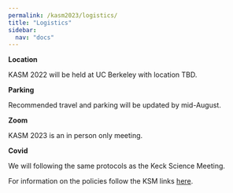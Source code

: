```yaml
---
permalink: /kasm2023/logistics/
title: "Logistics"
sidebar:
  nav: "docs"
---
```



**Location**

KASM 2022 will be held at UC Berkeley with location TBD.

**Parking**

Recommended travel and parking will be updated by mid-August.

**Zoom**

KASM 2023 is an in person only meeting.

**Covid**

We will following the same protocols as the Keck Science Meeting.

For information on the policies follow the KSM links <a href="https://kecksciencemeeting.org/home/logistics/" target="_blank">here</a>.

